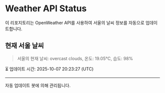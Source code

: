 
# Weather API Status

이 리포지토리는 OpenWeather API를 사용하여 서울의 날씨 정보를 자동으로 업데이트합니다.

## 현재 서울 날씨
> 서울의 현재 날씨: overcast clouds, 온도: 19.05°C, 습도: 98%

⏳ 업데이트 시간: 2025-10-07 20:23:27 (UTC)

---
자동 업데이트 봇에 의해 관리됩니다.

